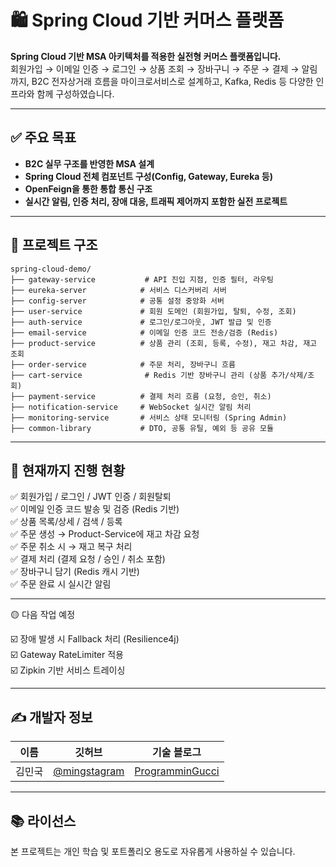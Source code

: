# 🛍️ Spring Cloud 기반 커머스 플랫폼

**Spring Cloud 기반 MSA 아키텍처를 적용한 실전형 커머스 플랫폼입니다.**  
회원가입 → 이메일 인증 → 로그인 → 상품 조회 → 장바구니 → 주문 → 결제 → 알림까지, B2C 전자상거래 흐름을 마이크로서비스로 설계하고, Kafka, Redis 등 다양한 인프라와 함께 구성하였습니다.

---

## ✅ 주요 목표

- **B2C 실무 구조를 반영한 MSA 설계**
- **Spring Cloud 전체 컴포넌트 구성(Config, Gateway, Eureka 등)**
- **OpenFeign을 통한 통합 통신 구조**
- **실시간 알림, 인증 처리, 장애 대응, 트래픽 제어까지 포함한 실전 프로젝트**

---

## 🧱 프로젝트 구조

```
spring-cloud-demo/
├── gateway-service           # API 진입 지점, 인증 필터, 라우팅
├── eureka-server            # 서비스 디스커버리 서버
├── config-server            # 공통 설정 중앙화 서버
├── user-service             # 회원 도메인 (회원가입, 탈퇴, 수정, 조회)
├── auth-service             # 로그인/로그아웃, JWT 발급 및 인증
├── email-service            # 이메일 인증 코드 전송/검증 (Redis)
├── product-service          # 상품 관리 (조회, 등록, 수정), 재고 차감, 재고 조회
├── order-service            # 주문 처리, 장바구니 흐름
├── cart-service              # Redis 기반 장바구니 관리 (상품 추가/삭제/조회)
├── payment-service          # 결제 처리 흐름 (요청, 승인, 취소)
├── notification-service     # WebSocket 실시간 알림 처리
├── monitoring-service       # 서비스 상태 모니터링 (Spring Admin)
├── common-library           # DTO, 공통 유틸, 예외 등 공유 모듈
```

---

## 🧪 현재까지 진행 현황

✅ 회원가입 / 로그인 / JWT 인증 / 회원탈퇴  
✅ 이메일 인증 코드 발송 및 검증 (Redis 기반)  
✅ 상품 목록/상세 / 검색 / 등록  
✅ 주문 생성 → Product-Service에 재고 차감 요청  
✅ 주문 취소 시 → 재고 복구 처리  
✅ 결제 처리 (결제 요청 / 승인 / 취소 포함)  
✅ 장바구니 담기 (Redis 캐시 기반)  
✅ 주문 완료 시 실시간 알림

---

🟡 다음 작업 예정

☑️ 장애 발생 시 Fallback 처리 (Resilience4j)  
☑️ Gateway RateLimiter 적용  
☑️ Zipkin 기반 서비스 트레이싱

---

## ✍️ 개발자 정보

| 이름   | 깃허브                                         | 기술 블로그                                      |
| ------ | ---------------------------------------------- | ------------------------------------------------ |
| 김민국 | [@mingstagram](https://github.com/mingstagram) | [ProgramminGucci](https://mingucci.tistory.com/) |

---

## 📚 라이선스

본 프로젝트는 개인 학습 및 포트폴리오 용도로 자유롭게 사용하실 수 있습니다.
